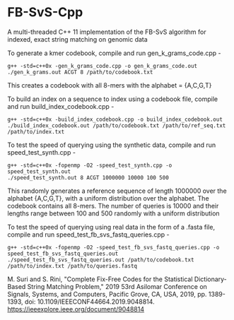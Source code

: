 # FB-SvS-Cpp
A multi-threaded C++ 11 implementation of the FB-SvS algorithm for indexed, exact string matching on genomic data

To generate a kmer codebook, compile and run gen_k_grams_code.cpp - 
```
g++ -std=c++0x -gen_k_grams_code.cpp -o gen_k_grams_code.out
./gen_k_grams.out ACGT 8 /path/to/codebook.txt
```
This creates a codebook with all 8-mers with the alphabet = {A,C,G,T}

To build an index on a sequence to index using a codebook file, compile and run build_index_codebook.cpp -
```
g++ -std=c++0x -build_index_codebook.cpp -o build_index_codebook.out
./build_index_codebook.out /path/to/codebook.txt /path/to/ref_seq.txt /path/to/index.txt
```

To test the speed of querying using the synthetic data, compile and run speed_test_synth.cpp -
```
g++ -std=c++0x -fopenmp -O2 -speed_test_synth.cpp -o speed_test_synth.out
./speed_test_synth.out 8 ACGT 1000000 10000 100 500
```
This randomly generates a reference sequence of length 1000000 over the alphabet {A,C,G,T}, with a uniform distribution over the alphabet. The codebook contains all 8-mers. The number of queries is 10000 and their lengths range between 100 and 500 randomly with a uniform distribution

To test the speed of querying using real data in the form of a .fasta file, compile and run speed_test_fb_svs_fastq_queries.cpp -
```
g++ -std=c++0x -fopenmp -O2 -speed_test_fb_svs_fastq_queries.cpp -o speed_test_fb_svs_fastq_queries.out
./speed_test_fb_svs_fastq_queries.out /path/to/codebook.txt /path/to/index.txt /path/to/queries.fastq
```

M. Suri and S. Rini, "Complete Fix-Free Codes for the Statistical Dictionary-Based String Matching Problem," 2019 53rd Asilomar Conference on Signals, Systems, and Computers, Pacific Grove, CA, USA, 2019, pp. 1389-1393, doi: 10.1109/IEEECONF44664.2019.9048814.
https://ieeexplore.ieee.org/document/9048814
